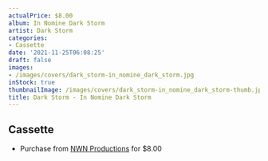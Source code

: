 ```yaml
---
actualPrice: $8.00
album: In Nomine Dark Storm
artist: Dark Storm
categories:
- Cassette
date: '2021-11-25T06:08:25'
draft: false
images:
- /images/covers/dark_storm-in_nomine_dark_storm.jpg
inStock: true
thumbnailImage: /images/covers/dark_storm-in_nomine_dark_storm-thumb.jpg
title: Dark Storm - In Nomine Dark Storm
---
```


## Cassette
* Purchase from [NWN Productions](http://shop.nwnprod.com/index.php?route=product/product&path=73&product_id=17211&sort=pd.name&order=ASC) for $8.00
